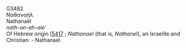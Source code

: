 <body>
  <p>G3482<br>  Ναθαναήλ  <br> Nathanaēl  <br><i>nath-an-ah-ale‘ </i><br>Of Hebrew origin [<a href="h5417.htm">5417</a> ; <i>Nathanael</i> (that is, <i>Nathanel</i>), an Israelite and Christian: - Nathanael.<br></p>
 </body>